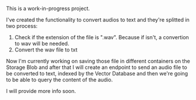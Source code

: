 This is a work-in-progress project. 

I've created the functionality to convert audios to text and they're splitted in two process:
1) Check if the extension of the file is ".wav". Because if isn't, a convertion to wav will be needed.
2) Convert the wav file to txt

Now I'm currently working on saving those file in different containers on the Storage Blob and after that I will create an endpoint to send an audio file to be converted to text, indexed by the Vector Database and then we're going to be able to query the content of the audio.

I will provide more info soon.
